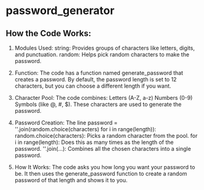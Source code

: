 # password_generator

## How the Code Works:
1. Modules Used:
string: Provides groups of characters like letters, digits, and punctuation.
random: Helps pick random characters to make the password.

2. Function:
The code has a function named generate_password that creates a password.
By default, the password length is set to 12 characters, but you can choose a different length if you want.

3. Character Pool:
The code combines:
Letters (A-Z, a-z)
Numbers (0-9)
Symbols (like @, #, $).
These characters are used to generate the password.

4. Password Creation:
The line password = ''.join(random.choice(characters) for i in range(length)):
random.choice(characters): Picks a random character from the pool.
for i in range(length): Does this as many times as the length of the password.
''.join(...): Combines all the chosen characters into a single password.

5. How It Works:
The code asks you how long you want your password to be.
It then uses the generate_password function to create a random password of that length and shows it to you.
